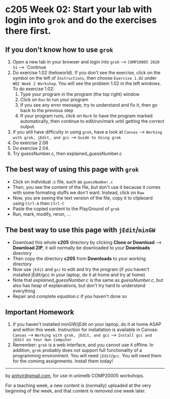  c205 Week 02: Start your lab with login into `grok` and do the exercises there first.
=======

If you don't know how to use `grok`
---------------------------------
1. Open a new tab in your browser and login into `grok` --> `COMP20005 2020 S1` --> `Continue  
1. Do exercise 1.02 (heloworld). If you don't see the exercise, click on the symbol on the left of `Instructions`, then choose `Exercise 1.02` under `W02 Week 2 Workshop`. You will see the problem 1.02 in the left windows. To do exercise 1.02:
   1. Type your program in the program (the top right) window
   1. Click on `Run` to run your program
   1. If you see any error message, try to understand and fix it, then go back to the previous step
   1. If your program runs, click on `Mark` to have the program marked automatically, then continue to edit/run/mark until getting the correct output.
1. If you still have difficulty in using `grok`, have a look at `Canvas` --> `Working with grok, jEdit, and gcc` --> `Guide to Using grok`
1. Do exercise 2.08 
1. Do exercise 2.04. 
1. Try guessNumber.c, then explained_guessNumber.c


The best way of using this page with `grok`
--------------------------------------------
  * Click on individual .c file, such as `guessNumber.c`
  * Then, you see the content of the file, but don't use it because it comes with some formating stuffs we don't want. Instead, click on `Raw`
  * Now, you are seeing the text version of the file, copy it to clipboard using `Ctrl-A` then `Ctrl-C`
  * Paste the copied content to the PlayGround of `grok`
  * Run, mark, modify, rerun, ... 

The best way to use this page with `jEdit`/`minGW`
--------------------------------------------------
  * Download this whole **c205** directory by clicking **Clone or Download** --> **Download ZIP**, it will normally be downloaded to your **Downloads** directory
  * Then copy the directory **c205** from **Downloads** to your working directory
  * Now use `jEdit` and `gcc` to edit and try the program (if you haven't 
installed jEdit/gcc in your laptop, do it at home and try at home)
  * Note that *explained_guessNumber.c* is the same as *guessNumber.c*, but also has heap of explainations, but don't try hard to understand everything 
  * Repair and complete *equation.c* if you haven't done so 

Important Homework
-----------------
1. If you haven't installed minGW/jEdit on your laptop, do it at home ASAP and within this week. Instruction for installation is available in Canvas: 
`Canvas` -->  `Working with grok, jEdit, and gcc` --> `Install gcc and jEdit on Your Own Computer`
1. Remember: `grok` is a web interface, and you cannot use it offline. In addition, `grok` probably does not support full functionality of a programming environment. You will need `jEdit`/`gcc`. You will need them for the comimg assignments. Install them today!



-------------------------------------------------------------
by anhvir@gmail.com, for use in unimelb COMP20005 workshops.

For a teaching week, a new content is (normally) uploaded at the very beginning of the week, and that content is removed one week later.
